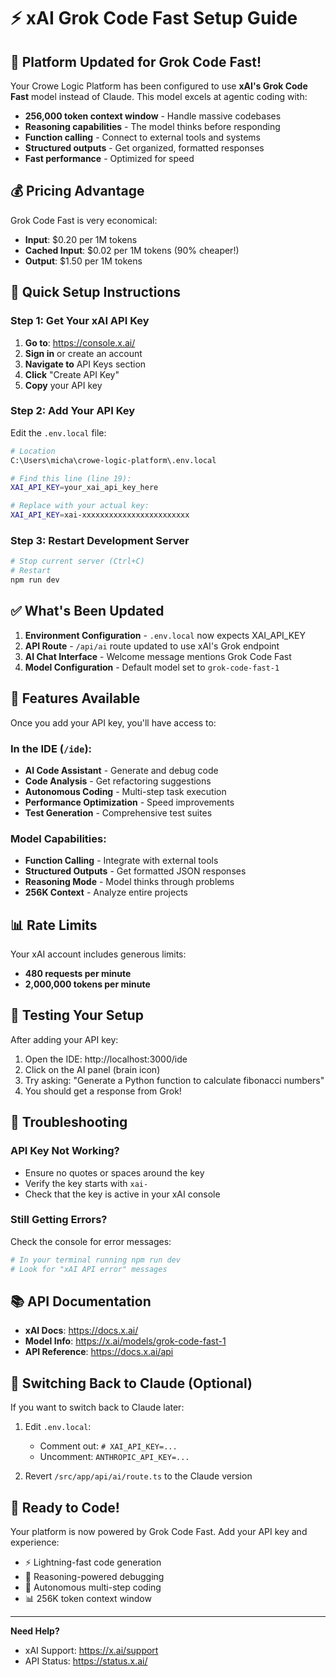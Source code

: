 # ⚡ xAI Grok Code Fast Setup Guide

## 🚀 Platform Updated for Grok Code Fast!

Your Crowe Logic Platform has been configured to use **xAI's Grok Code Fast** model instead of Claude. This model excels at agentic coding with:

- **256,000 token context window** - Handle massive codebases
- **Reasoning capabilities** - The model thinks before responding
- **Function calling** - Connect to external tools and systems
- **Structured outputs** - Get organized, formatted responses
- **Fast performance** - Optimized for speed

## 💰 Pricing Advantage

Grok Code Fast is very economical:
- **Input**: $0.20 per 1M tokens
- **Cached Input**: $0.02 per 1M tokens (90% cheaper!)
- **Output**: $1.50 per 1M tokens

## 🔑 Quick Setup Instructions

### Step 1: Get Your xAI API Key

1. **Go to**: https://console.x.ai/
2. **Sign in** or create an account
3. **Navigate to** API Keys section
4. **Click** "Create API Key"
5. **Copy** your API key

### Step 2: Add Your API Key

Edit the `.env.local` file:

```bash
# Location
C:\Users\micha\crowe-logic-platform\.env.local

# Find this line (line 19):
XAI_API_KEY=your_xai_api_key_here

# Replace with your actual key:
XAI_API_KEY=xai-xxxxxxxxxxxxxxxxxxxxxxxx
```

### Step 3: Restart Development Server

```bash
# Stop current server (Ctrl+C)
# Restart
npm run dev
```

## ✅ What's Been Updated

1. **Environment Configuration** - `.env.local` now expects XAI_API_KEY
2. **API Route** - `/api/ai` route updated to use xAI's Grok endpoint
3. **AI Chat Interface** - Welcome message mentions Grok Code Fast
4. **Model Configuration** - Default model set to `grok-code-fast-1`

## 🎯 Features Available

Once you add your API key, you'll have access to:

### In the IDE (`/ide`):
- **AI Code Assistant** - Generate and debug code
- **Code Analysis** - Get refactoring suggestions
- **Autonomous Coding** - Multi-step task execution
- **Performance Optimization** - Speed improvements
- **Test Generation** - Comprehensive test suites

### Model Capabilities:
- **Function Calling** - Integrate with external tools
- **Structured Outputs** - Get formatted JSON responses
- **Reasoning Mode** - Model thinks through problems
- **256K Context** - Analyze entire projects

## 📊 Rate Limits

Your xAI account includes generous limits:
- **480 requests per minute**
- **2,000,000 tokens per minute**

## 🧪 Testing Your Setup

After adding your API key:

1. Open the IDE: http://localhost:3000/ide
2. Click on the AI panel (brain icon)
3. Try asking: "Generate a Python function to calculate fibonacci numbers"
4. You should get a response from Grok!

## 🔧 Troubleshooting

### API Key Not Working?
- Ensure no quotes or spaces around the key
- Verify the key starts with `xai-`
- Check that the key is active in your xAI console

### Still Getting Errors?
Check the console for error messages:
```bash
# In your terminal running npm run dev
# Look for "xAI API error" messages
```

## 📚 API Documentation

- **xAI Docs**: https://docs.x.ai/
- **Model Info**: https://x.ai/models/grok-code-fast-1
- **API Reference**: https://docs.x.ai/api

## 🔄 Switching Back to Claude (Optional)

If you want to switch back to Claude later:

1. Edit `.env.local`:
   - Comment out: `# XAI_API_KEY=...`
   - Uncomment: `ANTHROPIC_API_KEY=...`

2. Revert `/src/app/api/ai/route.ts` to the Claude version

## 🎉 Ready to Code!

Your platform is now powered by Grok Code Fast. Add your API key and experience:
- ⚡ Lightning-fast code generation
- 🧠 Reasoning-powered debugging
- 🤖 Autonomous multi-step coding
- 📊 256K token context window

---

**Need Help?**
- xAI Support: https://x.ai/support
- API Status: https://status.x.ai/
